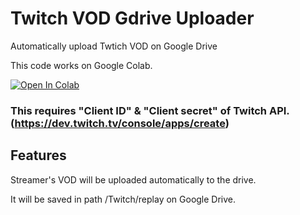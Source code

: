 # Twitch VOD Gdrive Uploader

Automatically upload Twtich VOD on Google Drive

This code works on Google Colab.

<a href="https://colab.research.google.com/github/EunGeon222/Gdrive-Twitch-Uploader/blob/main/Twitch%20VOD%20Uploader.ipynb" target="parent"><img src="https://colab.research.google.com/assets/colab-badge.svg" alt="Open In Colab"></a>
### This requires "Client ID" & "Client secret" of Twitch API. (https://dev.twitch.tv/console/apps/create)

## Features
Streamer's VOD will be uploaded automatically to the drive.

It will be saved in path /Twitch/replay on Google Drive.
